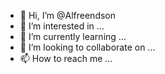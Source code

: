 - 👋 Hi, I’m @Alfreendson
- 👀 I’m interested in ...
- 🌱 I’m currently learning ...
- 💞️ I’m looking to collaborate on ...
- 📫 How to reach me ...

<!---
Alfreendson/Alfreendson is a ✨ special ✨ repository because its `README.md` (this file) appears on your GitHub profile.
You can click the Preview link to take a look at your changes.
--->
